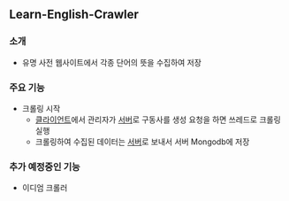 ## Learn-English-Crawler
### 소개
* 유명 사전 웹사이트에서 각종 단어의 뜻을 수집하여 저장

### 주요 기능
* 크롤링 시작
  * [클라이언트](https://github.com/daehan0226/learn-english)에서 관리자가 [서버][서버레포]로 구동사를 생성 요청을 하면 쓰레드로 크롤링 실행
  * 크롤링하여 수집된 데이터는 [서버][서버레포]로 보내서 서버 Mongodb에 저장 


### 추가 예정중인 기능
* 이디엄 크롤러  





[서버레포]: (https://github.com/daehan0226/learn-english-server)
